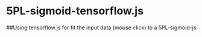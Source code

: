 # 5PL-sigmoid-tensorflow.js


##Using tensorflow.js for fit the input data (mouse click) to a 5PL-sigmoid-js

